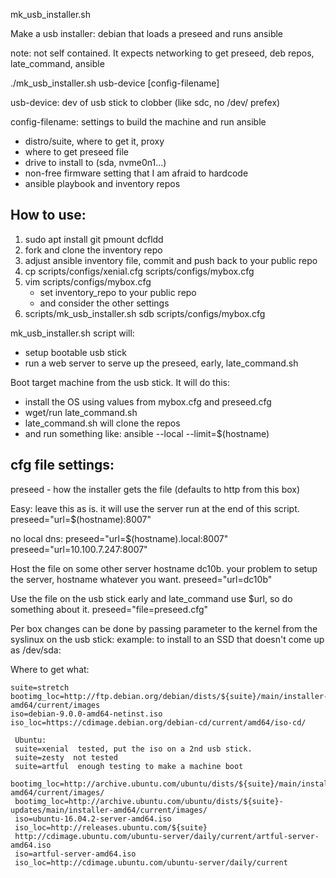 mk_usb_installer.sh

Make a usb installer:
  debian that loads a preseed and runs ansible

note: not self contained.
It expects networking to get preseed, deb repos, late_command, ansible

./mk_usb_installer.sh usb-device [config-filename]

usb-device: dev of usb stick to clobber (like sdc, no /dev/ prefex)

config-filename: settings to build the machine and run ansible
  - distro/suite, where to get it, proxy
  - where to get preseed file
  - drive to install to (sda, nvme0n1...)
  - non-free firmware setting that I am afraid to hardcode
  - ansible playbook and inventory repos

## How to use:

1. sudo apt install git pmount dcfldd
2. fork and clone the inventory repo
3. adjust ansible inventory file, commit and push back to your public repo
4. cp scripts/configs/xenial.cfg scripts/configs/mybox.cfg
5. vim scripts/configs/mybox.cfg
   - set inventory_repo to your public repo
   - and consider the other settings
6. scripts/mk_usb_installer.sh sdb scripts/configs/mybox.cfg

mk_usb_installer.sh script will:
  * setup bootable usb stick
  * run a web server to serve up the preseed, early, late_command.sh

Boot target machine from the usb stick.
It will do this:
  * install the OS using values from mybox.cfg and preseed.cfg
  * wget/run late_command.sh
  * late_command.sh will clone the repos
  * and run something like: ansible --local --limit=$(hostname)

## cfg file settings:

preseed - how the installer gets the file (defaults to http from this box)

Easy: leave this as is.
it will use the server run at the end of this script.
preseed="url=$(hostname):8007"

no local dns:
preseed="url=$(hostname).local:8007"
preseed="url=10.100.7.247:8007"

Host the file on some other server hostname dc10b.
 your problem to setup the server, hostname whatever you want.
 preseed="url=dc10b"

Use the file on the usb stick
early and late_command use $url, so do something about it.
preseed="file=preseed.cfg"

Per box changes can be done by passing parameter to the kernel
from the syslinux on the usb stick:
example: to install to an SSD that doesn't come up as /dev/sda:

Where to get what:
```
suite=stretch
bootimg_loc=http://ftp.debian.org/debian/dists/${suite}/main/installer-amd64/current/images
iso=debian-9.0.0-amd64-netinst.iso
iso_loc=https://cdimage.debian.org/debian-cd/current/amd64/iso-cd/

 Ubuntu:
 suite=xenial  tested, put the iso on a 2nd usb stick.
 suite=zesty  not tested
 suite=artful  enough testing to make a machine boot
 bootimg_loc=http://archive.ubuntu.com/ubuntu/dists/${suite}/main/installer-amd64/current/images/
 bootimg_loc=http://archive.ubuntu.com/ubuntu/dists/${suite}-updates/main/installer-amd64/current/images/
 iso=ubuntu-16.04.2-server-amd64.iso
 iso_loc=http://releases.ubuntu.com/${suite}
 http://cdimage.ubuntu.com/ubuntu-server/daily/current/artful-server-amd64.iso
 iso=artful-server-amd64.iso
 iso_loc=http://cdimage.ubuntu.com/ubuntu-server/daily/current
```

